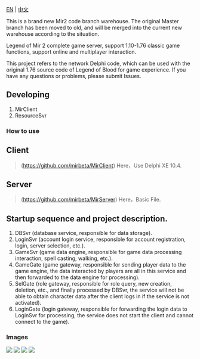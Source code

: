 [EN](https://github.com/dwbeta/OpenMir2/blob/master/README.md)  | [中文](https://github.com/dwbeta/OpenMir2/blob/master/README.cn.md)  

This is a brand new Mir2 code branch warehouse. The original Master branch has been moved to old, and will be merged into the current new warehouse according to the situation.  

Legend of Mir 2 complete game server, support 1.10-1.76 classic game functions, support online and multiplayer interaction.

This project refers to the network Delphi code, which can be used with the original 1.76 source code of Legend of Blood for game experience. If you have any questions or problems, please submit Issues.  

## Developing 
1. MirClient  
2. ResourceSvr  

### How to use    
## Client
>  (https://github.com/mirbeta/MirClient) Here，Use Delphi XE 10.4.

## Server
> (https://github.com/mirbeta/MirServer) Here，Basic File.

## Startup sequence and project description. 
1. DBSvr (database service, responsible for data storage). 
2. LoginSvr (account login service, responsible for account registration, login, server selection, etc.). 
3. GameSvr (game data engine, responsible for game data processing interaction, spell casting, walking, etc.). 
4. GameGate (game gateway, responsible for sending player data to the game engine, the data interacted by players are all in this service and then forwarded to the data engine for processing). 
5. SelGate (role gateway, responsible for role query, new creation, deletion, etc., and finally processed by DBSvr, the service will not be able to obtain character data after the client logs in if the service is not activated). 
6. LoginGate (login gateway, responsible for forwarding the login data to LoginSvr for processing, the service does not start the client and cannot connect to the game). 

### Images
![](./Images/1632561445962.jpg)
![](./Images/1632561467819.jpg)
![](./Images/1632561488323.jpg)
![](./Images/1632561522104.jpg)
